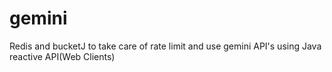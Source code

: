 # gemini
Redis and bucketJ to take care of rate limit and use gemini API's using Java reactive API(Web Clients)

